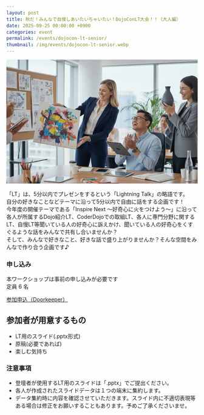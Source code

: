 ```yaml
---
layout: post
title: 秋だ！みんなで自慢しあいたいちゃいたい！DojoConLT大会！！（大人編）
date: 2025-09-25 00:00:00 +0900
categories: event
permalink: /events/dojocon-lt-senior/
thumbnail: /img/events/dojocon-lt-senior.webp
---
```


<img class='w-full pb-8' src='/img/events/dojocon-lt-senior.webp' alt='カバー画像 秋だ！みんなで自慢しあいたいちゃいたい！DojoConLT大会！！（大人編）'>

「LT」は、5分以内でプレゼンをするという「Lightning Talk」の略語です。<br>
自分の好きなことなどテーマに沿って5分以内で自由に話をする企画です！<br>
今年度の開催テーマである「Inspire Next 〜好奇心に火をつけよう〜」に沿って各人が所属するDojo紹介LT、CoderDojoでの取組LT、各人に専門分野に関するLT、自慢LT等聞いている人の好奇心に訴えかけ、聞いている人の好奇心をくすぐるような話をみんなで共有し合いませんか？<br>
そして、みんなで好きなこと、好きな話で盛り上がりませんか？そんな空間をみんなで作り合う企画です♪

### 申し込み

本ワークショップは事前の申し込みが必要です<br>
定員 6 名

<a href="https://dojocon-japan.doorkeeper.jp/events/190280" target="_blank" >参加申込（Doorkeeper）</a>


## 参加者が用意するもの

* LT用のスライド(.pptx形式)
* 原稿(必要であれば)
* 楽しむ気持ち

### 注意事項

* 登壇者が使用するLT用のスライドは「.pptx」でご提出ください。
* 各人が作成されたスライドデータは１つの端末に集約します。
* データ集約時に内容を確認させていただきます。スライド内に不適切表現等ある場合は修正をお願いすることもあります。予めご了承くださいませ。
